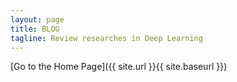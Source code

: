 ```yaml
---
layout: page
title: BLOG
tagline: Review researches in Deep Learning
---
```


[Go to the Home Page]({{ site.url }}{{ site.baseurl }})
